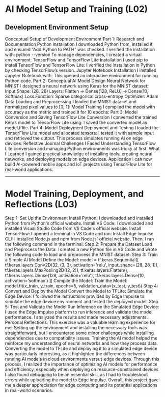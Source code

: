 # AI Model Setup and Training (L02)

## Development Environment Setup

Conceptual Setup of Development Environment
Part 1: Research and Documentation
Python Installation
I downloaded Python from, installed it, and ensured “Add Python to PATH” was checked. I verified the installation with:
python --version
To manage dependencies, I created a virtual environment:
TensorFlow and TensorFlow Lite Installation
I used pip to install TensorFlow and TensorFlow Lite:
I verified the installation in Python by checking TensorFlow’s version.
Jupyter Notebook Installation
I installed Jupyter Notebook with:
This opened an interactive environment for running Python code.
Part 2: Conceptual AI Model Design
Neural Network for MNIST
I designed a neural network using Keras for the MNIST dataset:
Input Shape: (28, 28)
Layers: Flatten → Dense(128, ReLU) → Dense(10, Softmax)
Loss Function: Sparse categorical cross-entropy
Optimizer: Adam
Data Loading and Preprocessing
I loaded the MNIST dataset and normalized pixel values to [0, 1]:
Model Training
I compiled the model with accuracy as the metric and trained it for 10 epochs:
Part 3: Model Conversion and Saving
TensorFlow Lite Conversion
I converted the trained Keras model to TensorFlow Lite using:
I saved the converted model as model.tflite.
Part 4: Model Deployment
Deployment and Testing
I loaded the TensorFlow Lite model and allocated tensors:
I tested it with sample input and retrieved the output. This process simulates running AI on edge devices.
Reflective Journal
Challenges I Faced
Understanding TensorFlow Lite conversion and managing Python environments was tricky at first.
What I Learned
I gained practical knowledge of installing tools, creating neural networks, and deploying models on edge devices.
Application
I can now build AI-powered mobile apps and IoT projects using TensorFlow Lite for real-world applications.

---

# Model Training, Deployment, and Reflections (L03)

Step 1: Set Up the Environment
Install Python:
I downloaded and installed Python from Python's official website.
Install VS Code:
I downloaded and installed Visual Studio Code from VS Code's official website.
Install TensorFlow:
I opened a terminal in VS Code and ran:
Install Edge Impulse CLI:
I installed Node.js and npm from Node.js' official website. Then, I ran the following command in the terminal:
Step 2: Prepare the Dataset
Load and Preprocess the Data:
I created a new Python file in VS Code and wrote the following code to load and preprocess the MNIST dataset:
Step 3: Train a Simple AI Model
Define the Model:
model = tf.keras.Sequential([
    tf.keras.layers.Conv2D(32, (3, 3), activation='relu', input_shape=(28, 28, 1)),
    tf.keras.layers.MaxPooling2D((2, 2)),
    tf.keras.layers.Flatten(),
    tf.keras.layers.Dense(128, activation='relu'),
    tf.keras.layers.Dense(10, activation='softmax')
])
Compile the Model:
Train the Model:
model.fit(x_train, y_train, epochs=5, validation_data=(x_test, y_test))
Step 4: Convert and Deploy the Model
Convert the Model to TFLite:
Simulate the Edge Device:
I followed the instructions provided by Edge Impulse to simulate the edge device environment and tested the deployed model.
Step 5: Test and Validate the Model
Run Inference on the Simulated Edge Device:
I used the Edge Impulse platform to run inference and validate the model performance.
I analyzed the results and made necessary adjustments.
Personal Reflections:
This exercise was a valuable learning experience for me. Setting up the environment and installing the necessary tools was straightforward, but I encountered some minor challenges while installing dependencies due to compatibility issues. 
Training the AI model helped me reinforce my understanding of neural networks and how they process data. Converting the model to TFLite and deploying it to a simulated edge device was particularly interesting, as it highlighted the differences between running AI models in cloud environments versus edge devices.
Through this process, I realized the importance of optimizing AI models for performance and efficiency, especially when deploying on resource-constrained devices. I also found debugging to be an essential skill, as I had to troubleshoot errors while uploading the model to Edge Impulse. 
Overall, this project gave me a deeper appreciation for edge computing and its potential applications in real-world scenarios.
